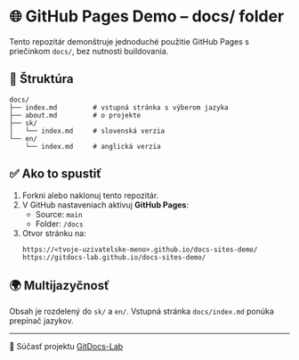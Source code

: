 # 🌐 GitHub Pages Demo – docs/ folder

Tento repozitár demonštruje jednoduché použitie GitHub Pages s priečinkom `docs/`, bez nutnosti buildovania.

## 📁 Štruktúra

```
docs/
├── index.md         # vstupná stránka s výberom jazyka
├── about.md         # o projekte
├── sk/
│   └── index.md     # slovenská verzia
└── en/
    └── index.md     # anglická verzia
```

## ✅ Ako to spustiť

1. Forkni alebo naklonuj tento repozitár.
2. V GitHub nastaveniach aktivuj **GitHub Pages**:
   - Source: `main`
   - Folder: `/docs`
3. Otvor stránku na:
   ```
   https://<tvoje-uzivatelske-meno>.github.io/docs-sites-demo/
   https://gitdocs-lab.github.io/docs-sites-demo/
   ```

## 🌍 Multijazyčnosť

Obsah je rozdelený do `sk/` a `en/`. Vstupná stránka `docs/index.md` ponúka prepínač jazykov.

---

🔗 Súčasť projektu [GitDocs-Lab](https://github.com/GitDocs-Lab/docs-overview)
